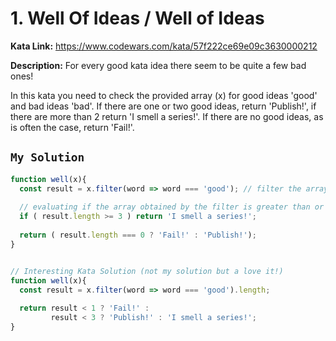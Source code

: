 # 1. Well Of Ideas / Well of Ideas

**Kata Link:** https://www.codewars.com/kata/57f222ce69e09c3630000212

**Description:** For every good kata idea there seem to be quite a few bad ones!

In this kata you need to check the provided array (x) for good ideas 'good' and bad ideas 'bad'. 
If there are one or two good ideas, return 'Publish!', if there are more than 2 return 'I smell a series!'. 
If there are no good ideas, as is often the case, return 'Fail!'.

## `My Solution`

```JavaScript
function well(x){
  const result = x.filter(word => word === 'good'); // filter the array
  
  // evaluating if the array obtained by the filter is greater than or equal to 3
  if ( result.length >= 3 ) return 'I smell a series!'; 
  
  return ( result.length === 0 ? 'Fail!' : 'Publish!');
}


// Interesting Kata Solution (not my solution but a love it!)
function well(x){
  const result = x.filter(word => word === 'good').length;
  
  return result < 1 ? 'Fail!' :
         result < 3 ? 'Publish!' : 'I smell a series!';
}

```
